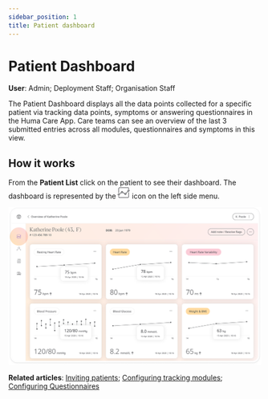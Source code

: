 ```yaml
---
sidebar_position: 1
title: Patient dashboard
---
```

# Patient Dashboard
**User**: Admin; Deployment Staff; Organisation Staff

The Patient Dashboard displays all the data points collected for a specific patient via tracking data points, symptoms or answering questionnaires in the Huma Care App. Care teams can see an overview of the last 3 submitted entries across all modules, questionnaires and symptoms in this view.

## How it works​
From the **Patient List** click on the patient to see their dashboard. The dashboard is represented by the ![Patient Dashboard](./assets/Dashboard.png) icon on the left side menu. 

![Patient Dashboard](./assets/PatientDashboard01.png)

**Related articles**: [Inviting patients](../roles-and-permissions/inviting-patients.md); [Configuring tracking modules](../../admin-portal/managing-deployments/configuring-the-content/tracking-modules.md); [Configuring Questionnaires](../../admin-portal/managing-deployments/configuring-the-content/tracking-questionnaires.md)  
